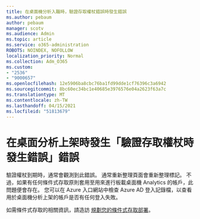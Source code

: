 ```yaml
---
title: 在桌面機分析入職時，驗證存取權杖錯誤時發生錯誤
ms.author: pebaum
author: pebaum
manager: scotv
ms.audience: Admin
ms.topic: article
ms.service: o365-administration
ROBOTS: NOINDEX, NOFOLLOW
localization_priority: Normal
ms.collection: Adm_O365
ms.custom:
- "2536"
- "9000657"
ms.openlocfilehash: 12e5906ba8cbc76ba1fd99dde1cf76396c3a6942
ms.sourcegitcommit: 8bc60ec34bc1e40685e3976576e04a2623f63a7c
ms.translationtype: MT
ms.contentlocale: zh-TW
ms.lasthandoff: 04/15/2021
ms.locfileid: "51813679"
---
```

# <a name="there-was-an-error-validating-access-token-error-during-desktop-analytics-onboarding"></a>在桌面分析上架時發生「驗證存取權杖時發生錯誤」錯誤

驗證權杖到期時，通常會觀測到此錯誤。 通常重新整理頁面會重新整理標記。 不過，如果有任何條件式存取原則套用至用來進行板載桌面機 Analytics 的帳戶，此問題便會存在。 您可以在 Azure 入口網站中檢查 Azure AD 登入記錄檔，以查看用於桌面機分析上架的帳戶是否有任何登入失敗。

如需條件式存取的相關資訊，請造訪 [規劃您的條件式存取部署](https://docs.microsoft.com/azure/active-directory/conditional-access/plan-conditional-access)。